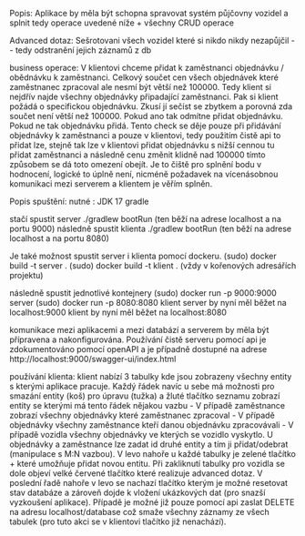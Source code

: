 Popis:
Aplikace by měla být schopna spravovat systém půjčovny vozidel a splnit tedy operace uvedené níže + všechny CRUD operace

Advanced dotaz:
Sešrotovani všech vozidel které si nikdo nikdy nezapůjčil -- tedy odstranění jejich záznamů z db

business operace:
V klientovi chceme přidat k zaměstnanci objednávku / obědnávku k zaměstnanci. Celkový součet cen všech objednávek které zaměstnanec zpracoval ale nesmí být větší než 100000. Tedy klient si nejdřív najde všechny objednávky připadající zaměstnanci. Pak si klient požádá o specifickou objednávku. Zkusí jí sečíst se zbytkem a porovná zda součet není větší než 100000. Pokud ano tak odmítne přidat objednávku. Pokud ne tak objednávku přidá. Tento check se děje pouze při přidávání objednávky k zaměstnanci a pouze v klientovi, tedy použitím čistě api to přidat lze, stejně tak lze v klientovi přidat objednávku s nižší cennou tu přidat zaměstnanci a následně cenu změnit klidně nad 100000 tímto způsobem se dá toto omezení obejít. Je to čiště pro splnění bodu v hodnocení, logické to úplně není, nicméně požadavek na vícenásobnou komunikaci mezi serverem a klientem je věřím splněn.

Popis spuštění:
nutné :
JDK 17
gradle

stačí spustit server ./gradlew bootRun (ten běží na adrese localhost a na portu 9000)
následně spustit klienta ./gradlew bootRun (ten běží na adrese localhost a na portu 8080)

Je také možnost spustit server i klienta pomocí dockeru.
(sudo) docker build -t server .
(sudo) docker build -t klient .
(vždy v kořenových adresářích projektu)

následně spustit jednotlivé kontejnery
(sudo) docker run -p 9000:9000 server
(sudo) docker run -p 8080:8080 klient
server by nyní měl běžet na localhost:9000
klient by nyní měl běžet na localhost:8080

komunikace mezi aplikacemi a mezi databází a serverem by měla být přípravena a nakonfigurována.
Používání čistě serveru pomocí api je zdokumentováno pomocí openAPI a je případně dostupné na adrese http://localhost:9000/swagger-ui/index.html

používání klienta:
klient nabízí 3 tabulky kde jsou zobrazeny všechny entity s kterými aplikace pracuje. Každý řádek navíc u sebe má možnosti pro smazání entity (koš) pro úpravu (tužka) a žluté tlačítko seznamu zobrazí entity se kterými má tento řádek nějakou vazbu - V případě zaměstnance zobrazí všechny objednávky které zaměstnanec zpracoval - V případě objednávky všechny zaměstnance kteří danou objednávku zpracovávali - V případě vozidla všechny objednávky ve kterých se vozidlo vyskytlo. U objednávky a zaměstnance lze zadat id druhé entity a tím ji přidat/odebrat (manipulace s M:N vazbou). V levo nahoře u každé tabulky je zelené tlačítko + které umožňuje přidat novou entitu. Při zakliknutí tabulky pro vozidla se dole objeví velké červené tlačítko které realizuje advanced dotaz. V poslední řadě nahoře v levo se nachazí tlačítko kterým je možné resetovat stav databáze a zároveň dojde k vložení ukázkových dat (pro snazší vyzkoušení aplikace). Případě je možné již pouze pomocí api zaslat DELETE na adresu localhost/database což smaže všechny záznamy ze všech tabulek (pro tuto akci se v klientovi tlačítko již nenachází).